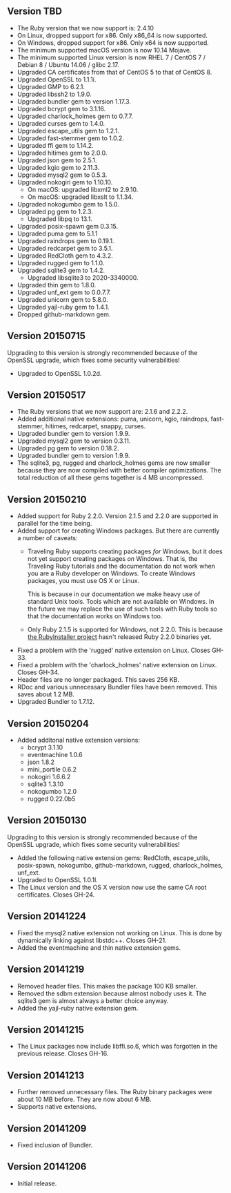 ## Version TBD

 * The Ruby version that we now support is: 2.4.10
 * On Linux, dropped support for x86. Only x86\_64 is now supported.
 * On Windows, dropped support for x86. Only x64 is now supported.
 * The minimum supported macOS version is now 10.14 Mojave.
 * The minimum supported Linux version is now RHEL 7 / CentOS 7 / Debian 8 / Ubuntu 14.06 / glibc 2.17.
 * Upgraded CA certificates from that of CentOS 5 to that of CentOS 8.
 * Upgraded OpenSSL to 1.1.1i.
 * Upgraded GMP to 6.2.1.
 * Upgraded libssh2 to 1.9.0.
 * Upgraded bundler gem to version 1.17.3.
 * Upgraded bcrypt gem to 3.1.16.
 * Upgraded charlock\_holmes gem to 0.7.7.
 * Upgraded curses gem to 1.4.0.
 * Upgraded escape\_utils gem to 1.2.1.
 * Upgraded fast-stemmer gem to 1.0.2.
 * Upgraded ffi gem to 1.14.2.
 * Upgraded hitimes gem to 2.0.0.
 * Upgraded json gem to 2.5.1.
 * Upgraded kgio gem to 2.11.3.
 * Upgraded mysql2 gem to 0.5.3.
 * Upgraded nokogiri gem to 1.10.10.
    - On macOS: upgraded libxml2 to 2.9.10.
    - On macOS: upgraded libxslt to 1.1.34.
 * Upgraded nokogumbo gem to 1.5.0.
 * Upgraded pg gem to 1.2.3.
    - Upgraded libpq to 13.1.
 * Upgraded posix-spawn gem 0.3.15.
 * Upgraded puma gem to 5.1.1
 * Upgraded raindrops gem to 0.19.1.
 * Upgraded redcarpet gem to 3.5.1.
 * Upgraded RedCloth gem to 4.3.2.
 * Upgraded rugged gem to 1.1.0.
 * Upgraded sqlite3 gem to 1.4.2.
    - Upgraded libsqlite3 to 2020-3340000.
 * Upgraded thin gem to 1.8.0.
 * Upgraded unf\_ext gem to 0.0.7.7.
 * Upgraded unicorn gem to 5.8.0.
 * Upgraded yajl-ruby gem to 1.4.1.
 * Dropped github-markdown gem.

## Version 20150715

Upgrading to this version is strongly recommended because of the OpenSSL upgrade, which fixes some security vulnerabilities!

 * Upgraded to OpenSSL 1.0.2d.

## Version 20150517

 * The Ruby versions that we now support are: 2.1.6 and 2.2.2.
 * Added additional native extensions: puma, unicorn, kgio, raindrops, fast-stemmer, hitimes, redcarpet, snappy, curses.
 * Upgraded bundler gem to version 1.9.9.
 * Upgraded mysql2 gem to version 0.3.11.
 * Upgraded pg gem to version 0.18.2.
 * Upgraded bundler gem to version 1.9.9.
 * The sqlite3, pg, rugged and charlock_holmes gems are now smaller because they are now compiled with better compiler optimizations. The total reduction of all these gems together is 4 MB uncompressed.

## Version 20150210

 * Added support for Ruby 2.2.0. Version 2.1.5 and 2.2.0 are supported in parallel for the time being.
 * Added support for creating Windows packages. But there are currently a number of caveats:
   - Traveling Ruby supports creating packages *for* Windows, but it does not yet support creating packages *on* Windows. That is, the Traveling Ruby tutorials and the documentation do not work when you are a Ruby developer on Windows. To create Windows packages, you must use OS X or Linux.

     This is because in our documentation we make heavy use of standard Unix tools. Tools which are not available on Windows. In the future we may replace the use of such tools with Ruby tools so that the documentation works on Windows too.
   - Only Ruby 2.1.5 is supported for Windows, not 2.2.0. This is because [the RubyInstaller project](http://rubyinstaller.org/) hasn't released Ruby 2.2.0 binaries yet.
 * Fixed a problem with the 'rugged' native extension on Linux. Closes GH-33.
 * Fixed a problem with the 'charlock_holmes' native extension on Linux. Closes GH-34.
 * Header files are no longer packaged. This saves 256 KB.
 * RDoc and various unnecessary Bundler files have been removed. This saves about 1.2 MB.
 * Upgraded Bundler to 1.7.12.

## Version 20150204

 * Added additonal native extension versions:
   - bcrypt 3.1.10
   - eventmachine 1.0.6
   - json 1.8.2
   - mini_portile 0.6.2
   - nokogiri 1.6.6.2
   - sqlite3 1.3.10
   - nokogumbo 1.2.0
   - rugged 0.22.0b5

## Version 20150130

Upgrading to this version is strongly recommended because of the OpenSSL upgrade, which fixes some security vulnerabilities!

 * Added the following native extension gems: RedCloth, escape_utils, posix-spawn, nokogumbo, github-markdown, rugged, charlock_holmes, unf_ext.
 * Upgraded to OpenSSL 1.0.1l.
 * The Linux version and the OS X version now use the same CA root certificates. Closes GH-24.

## Version 20141224

 * Fixed the mysql2 native extension not working on Linux. This is done by dynamically linking against libstdc++. Closes GH-21.
 * Added the eventmachine and thin native extension gems.

## Version 20141219

 * Removed header files. This makes the package 100 KB smaller.
 * Removed the sdbm extension because almost nobody uses it. The sqlite3 gem is almost always a better choice anyway.
 * Added the yajl-ruby native extension gem.

## Version 20141215

 * The Linux packages now include libffi.so.6, which was forgotten in the previous release. Closes GH-16.

## Version 20141213

 * Further removed unnecessary files. The Ruby binary packages were about 10 MB before. They are now about 6 MB.
 * Supports native extensions.

## Version 20141209

 * Fixed inclusion of Bundler.

## Version 20141206

 * Initial release.
